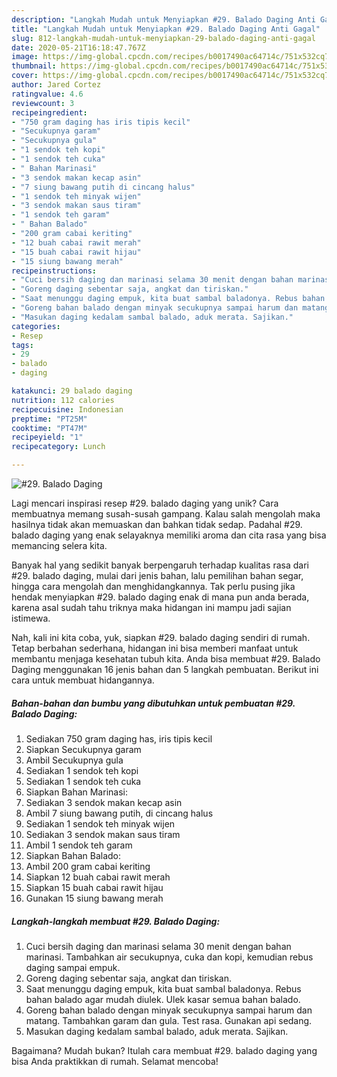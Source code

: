 ```yaml
---
description: "Langkah Mudah untuk Menyiapkan #29. Balado Daging Anti Gagal"
title: "Langkah Mudah untuk Menyiapkan #29. Balado Daging Anti Gagal"
slug: 812-langkah-mudah-untuk-menyiapkan-29-balado-daging-anti-gagal
date: 2020-05-21T16:18:47.767Z
image: https://img-global.cpcdn.com/recipes/b0017490ac64714c/751x532cq70/29-balado-daging-foto-resep-utama.jpg
thumbnail: https://img-global.cpcdn.com/recipes/b0017490ac64714c/751x532cq70/29-balado-daging-foto-resep-utama.jpg
cover: https://img-global.cpcdn.com/recipes/b0017490ac64714c/751x532cq70/29-balado-daging-foto-resep-utama.jpg
author: Jared Cortez
ratingvalue: 4.6
reviewcount: 3
recipeingredient:
- "750 gram daging has iris tipis kecil"
- "Secukupnya garam"
- "Secukupnya gula"
- "1 sendok teh kopi"
- "1 sendok teh cuka"
- " Bahan Marinasi"
- "3 sendok makan kecap asin"
- "7 siung bawang putih di cincang halus"
- "1 sendok teh minyak wijen"
- "3 sendok makan saus tiram"
- "1 sendok teh garam"
- " Bahan Balado"
- "200 gram cabai keriting"
- "12 buah cabai rawit merah"
- "15 buah cabai rawit hijau"
- "15 siung bawang merah"
recipeinstructions:
- "Cuci bersih daging dan marinasi selama 30 menit dengan bahan marinasi. Tambahkan air secukupnya, cuka dan kopi, kemudian rebus daging sampai empuk."
- "Goreng daging sebentar saja, angkat dan tiriskan."
- "Saat menunggu daging empuk, kita buat sambal baladonya. Rebus bahan balado agar mudah diulek. Ulek kasar semua bahan balado."
- "Goreng bahan balado dengan minyak secukupnya sampai harum dan matang. Tambahkan garam dan gula. Test rasa. Gunakan api sedang."
- "Masukan daging kedalam sambal balado, aduk merata. Sajikan."
categories:
- Resep
tags:
- 29
- balado
- daging

katakunci: 29 balado daging 
nutrition: 112 calories
recipecuisine: Indonesian
preptime: "PT25M"
cooktime: "PT47M"
recipeyield: "1"
recipecategory: Lunch

---
```



![#29. Balado Daging](https://img-global.cpcdn.com/recipes/b0017490ac64714c/751x532cq70/29-balado-daging-foto-resep-utama.jpg)

Lagi mencari inspirasi resep #29. balado daging yang unik? Cara membuatnya memang susah-susah gampang. Kalau salah mengolah maka hasilnya tidak akan memuaskan dan bahkan tidak sedap. Padahal #29. balado daging yang enak selayaknya memiliki aroma dan cita rasa yang bisa memancing selera kita.

Banyak hal yang sedikit banyak berpengaruh terhadap kualitas rasa dari #29. balado daging, mulai dari jenis bahan, lalu pemilihan bahan segar, hingga cara mengolah dan menghidangkannya. Tak perlu pusing jika hendak menyiapkan #29. balado daging enak di mana pun anda berada, karena asal sudah tahu triknya maka hidangan ini mampu jadi sajian istimewa.




Nah, kali ini kita coba, yuk, siapkan #29. balado daging sendiri di rumah. Tetap berbahan sederhana, hidangan ini bisa memberi manfaat untuk membantu menjaga kesehatan tubuh kita. Anda bisa membuat #29. Balado Daging menggunakan 16 jenis bahan dan 5 langkah pembuatan. Berikut ini cara untuk membuat hidangannya.

<!--inarticleads1-->

##### Bahan-bahan dan bumbu yang dibutuhkan untuk pembuatan #29. Balado Daging:

1. Sediakan 750 gram daging has, iris tipis kecil
1. Siapkan Secukupnya garam
1. Ambil Secukupnya gula
1. Sediakan 1 sendok teh kopi
1. Sediakan 1 sendok teh cuka
1. Siapkan  Bahan Marinasi:
1. Sediakan 3 sendok makan kecap asin
1. Ambil 7 siung bawang putih, di cincang halus
1. Sediakan 1 sendok teh minyak wijen
1. Sediakan 3 sendok makan saus tiram
1. Ambil 1 sendok teh garam
1. Siapkan  Bahan Balado:
1. Ambil 200 gram cabai keriting
1. Siapkan 12 buah cabai rawit merah
1. Siapkan 15 buah cabai rawit hijau
1. Gunakan 15 siung bawang merah




<!--inarticleads2-->

##### Langkah-langkah membuat #29. Balado Daging:

1. Cuci bersih daging dan marinasi selama 30 menit dengan bahan marinasi. Tambahkan air secukupnya, cuka dan kopi, kemudian rebus daging sampai empuk.
1. Goreng daging sebentar saja, angkat dan tiriskan.
1. Saat menunggu daging empuk, kita buat sambal baladonya. Rebus bahan balado agar mudah diulek. Ulek kasar semua bahan balado.
1. Goreng bahan balado dengan minyak secukupnya sampai harum dan matang. Tambahkan garam dan gula. Test rasa. Gunakan api sedang.
1. Masukan daging kedalam sambal balado, aduk merata. Sajikan.




Bagaimana? Mudah bukan? Itulah cara membuat #29. balado daging yang bisa Anda praktikkan di rumah. Selamat mencoba!
